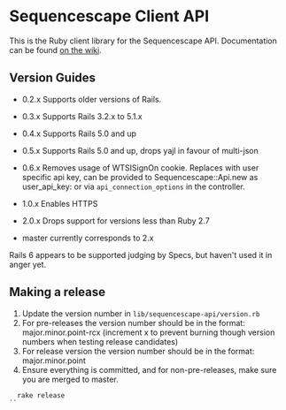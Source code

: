# Sequencescape Client API

This is the Ruby client library for the Sequencescape API.
Documentation can be found [on the wiki](https://github.com/sanger/sequencescape-client-api/wiki).

## Version Guides

- 0.2.x Supports older versions of Rails.
- 0.3.x Supports Rails 3.2.x to 5.1.x
- 0.4.x Supports Rails 5.0 and up
- 0.5.x Supports Rails 5.0 and up, drops yajl in favour of multi-json
- 0.6.x Removes usage of WTSISignOn cookie. Replaces with user specific api key,
  can be provided to Sequencescape::Api.new as user_api_key: or via
  `api_connection_options` in the controller.
- 1.0.x Enables HTTPS
- 2.0.x Drops support for versions less than Ruby 2.7

- master currently corresponds to 2.x

Rails 6 appears to be supported judging by Specs, but haven't used it in anger
yet.

## Making a release

1. Update the version number in `lib/sequencescape-api/version.rb`
2. For pre-releases the version number should be in the format:
   major.minor.point-rcx (increment x to prevent burning though version numbers when testing release candidates)
3. For release version the version number should be in the format:
   major.minor.point
4. Ensure everything is committed, and for non-pre-releases, make sure you are
   merged to master.

```
  rake release
``
```
